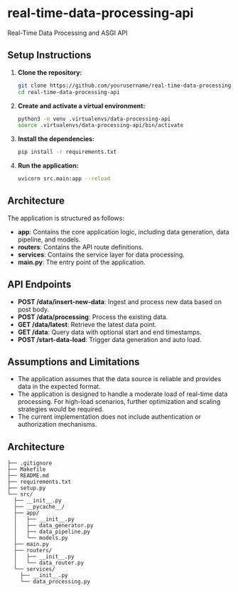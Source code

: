 # real-time-data-processing-api
Real-Time Data Processing and ASGI API

## Setup Instructions

1. **Clone the repository:**
    ```bash
    git clone https://github.com/yourusername/real-time-data-processing-api.git
    cd real-time-data-processing-api
    ```

2. **Create and activate a virtual environment:**
    ```bash
    python3 -m venv .virtualenvs/data-processing-api
    source .virtualenvs/data-processing-api/bin/activate
    ```

3. **Install the dependencies:**
    ```bash
    pip install -r requirements.txt
    ```

4. **Run the application:**
    ```bash
    uvicorn src.main:app --reload
    ```

## Architecture

The application is structured as follows:

- **app**: Contains the core application logic, including data generation, data pipeline, and models.
- **routers**: Contains the API route definitions.
- **services**: Contains the service layer for data processing.
- **main.py**: The entry point of the application.

## API Endpoints

- **POST /data/insert-new-data**: Ingest and process new data based on post body.
- **POST /data/processing**: Process the existing data.
- **GET /data/latest**: Retrieve the latest data point.
- **GET /data**: Query data with optional start and end timestamps.
- **POST /start-data-load**: Trigger data generation and auto load.

## Assumptions and Limitations

- The application assumes that the data source is reliable and provides data in the expected format.
- The application is designed to handle a moderate load of real-time data processing. For high-load scenarios, further optimization and scaling strategies would be required.
- The current implementation does not include authentication or authorization mechanisms.

## Architecture
    ├── .gitignore
    ├── Makefile
    ├── README.md
    ├── requirements.txt
    ├── setup.py
    └── src/
      ├── __init__.py
      ├── __pycache__/
      ├── app/
      │   ├── __init__.py
      │   ├── data_generator.py
      │   ├── data_pipeline.py
      │   └── models.py
      ├── main.py
      ├── routers/
      │   ├── __init__.py
      │   └── data_router.py
      └── services/
        ├── __init__.py
        └── data_processing.py
